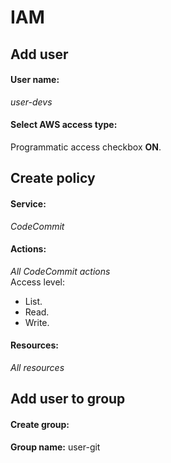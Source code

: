 <div>
<h1>IAM</h1>
<h2>Add user</h2>
<h4>User name:</h4>

<p>

*user-devs*

</p>

<h4>Select AWS access type:</h4>

<p>

Programmatic access checkbox **ON**.

</p>

<h2>Create policy</h2>
<h4>Service:</h4>

<p>
	
*CodeCommit*

</p>

<h4>Actions:</h4>

<p>
	
*All CodeCommit actions*<br>
Access level:
- List.
- Read.
- Write.

</p>

<h4>Resources:</h4>

<p>
	
*All resources*

</p>

<h2>Add user to group</h2>
<h4>Create group:</h4>

<p>
	
**Group name:** user-git

</p>

<h4></h4>

</div>